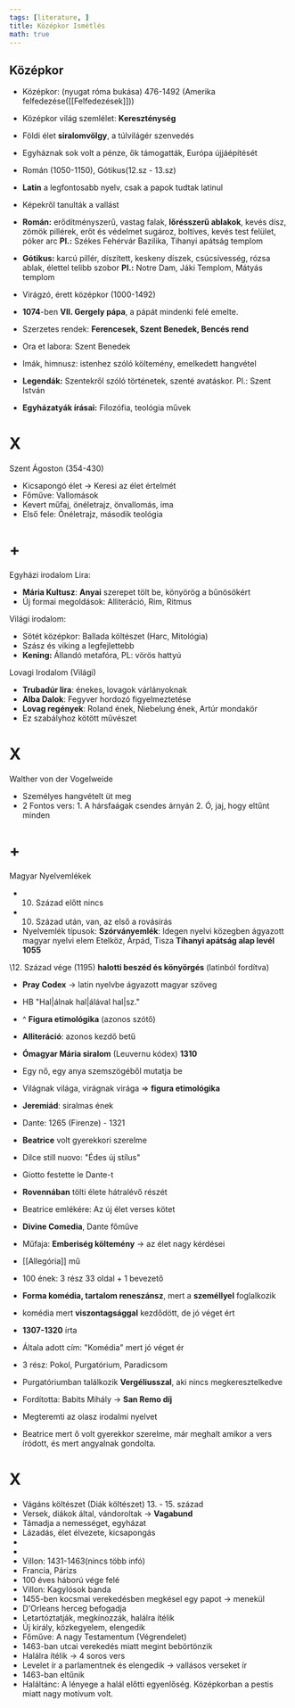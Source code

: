 ```yaml
---
tags: [literature, ] 
title: Középkor Ismétlés
math: true
---
```

## Középkor
- Középkor: (nyugat róma bukása) 476-1492 (Amerika felfedezése([[Felfedezések]]))
- Középkor világ szemlélet: __Kereszténység__
- Földi élet __siralomvölgy__, a túlvilágér szenvedés
- Egyháznak sok volt a pénze, ők támogatták, Európa újjáépítését
- Román (1050-1150), Gótikus(12.sz - 13.sz)
- __Latin__ a legfontosabb nyelv, csak a papok tudtak latinul
- Képekről tanulták a vallást
- __Román:__ erődítményszerű,  vastag falak, __lőrésszerű ablakok__, kevés dísz, zömök pillérek, erőt és védelmet sugároz, boltíves, kevés test felület, póker arc
	__Pl.:__ Székes Fehérvár Bazilika, Tihanyi apátság templom

- __Gótikus:__ karcú pillér, díszített, keskeny díszek, csúcsívesség, rózsa ablak, élettel telibb szobor
  __Pl.:__ Notre Dam, Jáki Templom, Mátyás templom

- Virágzó, érett középkor (1000-1492)


 - __1074__-ben __VII. Gergely pápa__, a pápát mindenki felé emelte.
 - Szerzetes rendek: __Ferencesek, Szent Benedek, Bencés rend__
 - Ora et labora: Szent Benedek
 - Imák, himnusz: istenhez szóló költemény, emelkedett hangvétel
 - __Legendák:__ Szentekről szóló történetek, szenté avatáskor. Pl.: Szent István
 - __Egyházatyák írásai:__ Filozófia, teológia művek


# X

Szent Ágoston (354-430)
- Kicsapongó élet -> Keresi az élet értelmét
- Főműve: Vallomások
- Kevert műfaj, önéletrajz, önvallomás, ima
- Első fele: Önéletrajz, második teológia

# +

Egyházi irodalom Lira: 
- __Mária Kultusz__: __Anyai__ szerepet tölt be, könyörög a bűnösökért
- Új formai megoldások: Alliteráció, Rim, Ritmus

Világi irodalom:
- Sötét középkor: Ballada költészet (Harc, Mitológia)
- Szász és viking a legfejlettebb
- __Kening:__ Állandó metafóra, PL: vörös hattyú

Lovagi Irodalom (Világi)

- __Trubadúr lira__: énekes, lovagok várlányoknak
- __Alba Dalok__: Fegyver hordozó figyelmeztetése
- __Lovag regények__: Roland ének, Niebelung ének, Artúr mondakör
- Ez szabályhoz kötött művészet

# X
Walther von der Vogelweide 
- Személyes hangvételt üt meg
- 2 Fontos vers: 1. A hársfaágak csendes árnyán
	2. Ó, jaj, hogy eltűnt minden

# +
Magyar Nyelvemlékek

- 10. Század előtt nincs
- 10. Század után, van, az első a rovásírás
- Nyelvemlék típusok: 
__Szórványemlék__: Idegen nyelvi közegben ágyazott magyar nyelvi elem
Etelköz, Árpád, Tisza
__Tihanyi apátság alap levél 1055__

\12. Század vége (1195) __halotti beszéd és könyörgés__ (latinból fordítva)
- __Pray Codex__ -> latin nyelvbe ágyazott magyar szöveg
- HB "Hal|álnak hal|álával hal|sz."
- ^ __Figura etimológika__ (azonos szótő)
- __Alliteráció__: azonos kezdő betű

- __Ómagyar Mária siralom__ (Leuvernu kódex) __1310__
- Egy nő, egy anya szemszögéből mutatja be
- Világnak világa, virágnak virága => __figura etimológika__
- __Jeremiád__: siralmas ének




- Dante: 1265 (Firenze) - 1321
- __Beatrice__ volt gyerekkori szerelme
- Dilce still nuovo: "Édes új stílus"
- Giotto festette le Dante-t
- __Rovennában__ tölti élete hátralévő részét
- Beatrice emlékére: Az új élet verses kötet
- __Divine Comedia__, Dante főműve
- Műfaja: __Emberiség költemény__ -> az élet nagy kérdései
- [[Allegória]] mű
- 100 ének: 3 rész 33 oldal + 1 bevezető
- __Forma komédia, tartalom reneszánsz__, mert a __személlyel__ foglalkozik
- komédia mert __viszontagsággal__ kezdődött, de jó véget ért 
- __1307-1320__ írta
- Általa adott cím: "Komédia" mert jó véget ér
- 3 rész: Pokol, Purgatórium, Paradicsom
- Purgatóriumban találkozik __Vergéliusszal__, aki nincs megkeresztelkedve
- Fordította: Babits Mihály -> __San Remo díj__
- Megteremti az olasz irodalmi nyelvet

- Beatrice mert ő volt gyerekkor szerelme, már meghalt amikor a vers íródott, és mert angyalnak gondolta. 

# X
- Vágáns költészet (Diák költészet) 13. - 15. század
- Versek, diákok által, vándoroltak -> __Vagabund__
- Támadja a nemességet, egyházat
- Lázadás, élet élvezete, kicsapongás
- 
- 
- Villon: 1431-1463(nincs több infó)
- Francia, Párizs
- 100 éves háború vége felé
- Villon: Kagylósok banda
- 1455-ben kocsmai verekedésben megkésel egy papot -> menekül
- D'Orleans herceg befogadja
- Letartóztatják, megkínozzák, halálra ítélik
- Új király, közkegyelem, elengedik
- Főműve: A nagy Testamentum (Végrendelet)
- 1463-ban utcai verekedés miatt megint bebörtönzik
- Halálra ítélik -> 4 soros vers
- Levelet ír a parlamentnek és elengedik -> vallásos verseket ír
- 1463-ban eltűnik
- Haláltánc: A lényege a halál előtti egyenlőség. Középkorban a pestis miatt nagy motívum volt.


